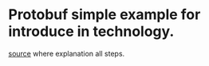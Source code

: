 # Protobuf simple example for introduce in technology.

[source](https://protobuf.dev/getting-started/gotutorial/) where explanation all steps.

